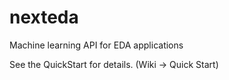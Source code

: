 # nexteda
Machine learning API for EDA applications

See the QuickStart for details. (Wiki -> Quick Start)
